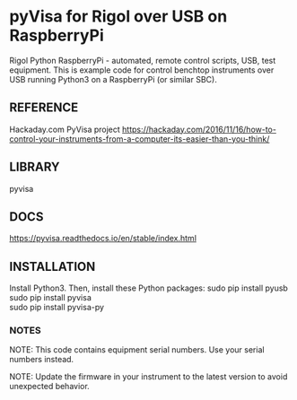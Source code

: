 # pyVisa for Rigol over USB on RaspberryPi 
Rigol Python RaspberryPi - automated, remote control scripts, USB, test equipment.
This is example code for control benchtop instruments over USB running Python3 on a RaspberryPi (or similar SBC). 

## REFERENCE
Hackaday.com PyVisa project
https://hackaday.com/2016/11/16/how-to-control-your-instruments-from-a-computer-its-easier-than-you-think/

## LIBRARY
pyvisa

## DOCS
https://pyvisa.readthedocs.io/en/stable/index.html

## INSTALLATION
Install Python3.  Then, install these Python packages:
sudo pip install pyusb  
sudo pip install pyvisa  
sudo pip install pyvisa-py  


### NOTES
NOTE:
This code contains equipment serial numbers.  Use your serial numbers instead.

NOTE:
Update the firmware in your instrument to the latest version to avoid unexpected behavior.


